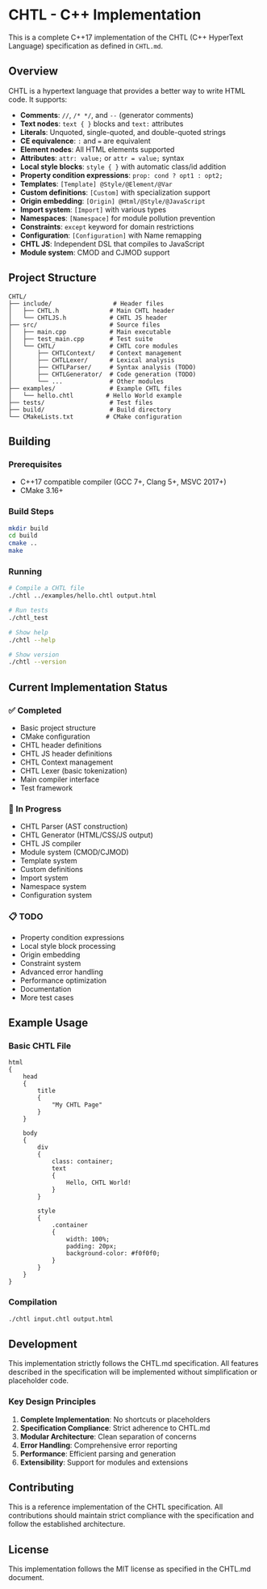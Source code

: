 # CHTL - C++ Implementation

This is a complete C++17 implementation of the CHTL (C++ HyperText Language) specification as defined in `CHTL.md`.

## Overview

CHTL is a hypertext language that provides a better way to write HTML code. It supports:

- **Comments**: `//`, `/* */`, and `--` (generator comments)
- **Text nodes**: `text { }` blocks and `text:` attributes
- **Literals**: Unquoted, single-quoted, and double-quoted strings
- **CE equivalence**: `:` and `=` are equivalent
- **Element nodes**: All HTML elements supported
- **Attributes**: `attr: value;` or `attr = value;` syntax
- **Local style blocks**: `style { }` with automatic class/id addition
- **Property condition expressions**: `prop: cond ? opt1 : opt2;`
- **Templates**: `[Template] @Style/@Element/@Var`
- **Custom definitions**: `[Custom]` with specialization support
- **Origin embedding**: `[Origin] @Html/@Style/@JavaScript`
- **Import system**: `[Import]` with various types
- **Namespaces**: `[Namespace]` for module pollution prevention
- **Constraints**: `except` keyword for domain restrictions
- **Configuration**: `[Configuration]` with Name remapping
- **CHTL JS**: Independent DSL that compiles to JavaScript
- **Module system**: CMOD and CJMOD support

## Project Structure

```
CHTL/
├── include/                 # Header files
│   ├── CHTL.h              # Main CHTL header
│   └── CHTLJS.h            # CHTL JS header
├── src/                    # Source files
│   ├── main.cpp            # Main executable
│   ├── test_main.cpp       # Test suite
│   └── CHTL/               # CHTL core modules
│       ├── CHTLContext/    # Context management
│       ├── CHTLLexer/      # Lexical analysis
│       ├── CHTLParser/     # Syntax analysis (TODO)
│       ├── CHTLGenerator/  # Code generation (TODO)
│       └── ...             # Other modules
├── examples/               # Example CHTL files
│   └── hello.chtl         # Hello World example
├── tests/                  # Test files
├── build/                  # Build directory
└── CMakeLists.txt         # CMake configuration
```

## Building

### Prerequisites

- C++17 compatible compiler (GCC 7+, Clang 5+, MSVC 2017+)
- CMake 3.16+

### Build Steps

```bash
mkdir build
cd build
cmake ..
make
```

### Running

```bash
# Compile a CHTL file
./chtl ../examples/hello.chtl output.html

# Run tests
./chtl_test

# Show help
./chtl --help

# Show version
./chtl --version
```

## Current Implementation Status

### ✅ Completed
- Basic project structure
- CMake configuration
- CHTL header definitions
- CHTL JS header definitions
- CHTL Context management
- CHTL Lexer (basic tokenization)
- Main compiler interface
- Test framework

### 🚧 In Progress
- CHTL Parser (AST construction)
- CHTL Generator (HTML/CSS/JS output)
- CHTL JS compiler
- Module system (CMOD/CJMOD)
- Template system
- Custom definitions
- Import system
- Namespace system
- Configuration system

### 📋 TODO
- Property condition expressions
- Local style block processing
- Origin embedding
- Constraint system
- Advanced error handling
- Performance optimization
- Documentation
- More test cases

## Example Usage

### Basic CHTL File

```chtl
html
{
    head
    {
        title
        {
            "My CHTL Page"
        }
    }
    
    body
    {
        div
        {
            class: container;
            text
            {
                Hello, CHTL World!
            }
        }
        
        style
        {
            .container
            {
                width: 100%;
                padding: 20px;
                background-color: #f0f0f0;
            }
        }
    }
}
```

### Compilation

```bash
./chtl input.chtl output.html
```

## Development

This implementation strictly follows the CHTL.md specification. All features described in the specification will be implemented without simplification or placeholder code.

### Key Design Principles

1. **Complete Implementation**: No shortcuts or placeholders
2. **Specification Compliance**: Strict adherence to CHTL.md
3. **Modular Architecture**: Clean separation of concerns
4. **Error Handling**: Comprehensive error reporting
5. **Performance**: Efficient parsing and generation
6. **Extensibility**: Support for modules and extensions

## Contributing

This is a reference implementation of the CHTL specification. All contributions should maintain strict compliance with the specification and follow the established architecture.

## License

This implementation follows the MIT license as specified in the CHTL.md document.